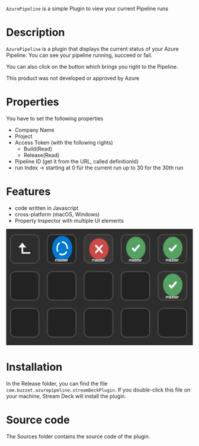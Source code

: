 
`AzurePipeline` is a simple Plugin to view your current Pipeline runs


# Description

`AzurePipeline` is a plugin that displays the current status of your Azure Pipeline.
You can see your pipeline running, succeed or fail.

You can also click on the button which brings you right to the Pipeline.

This product was not developed or approved by Azure

# Properties

You have to set the following properties

 - Company Name
 - Project
 - Access Token (with the following rights)
   - Build(Read)
   - Release(Read)
 - Pipeline ID (get it from the URL, called definitionId)
 - run Index -> starting at 0 für the current run up to 30 for the 30th run

# Features

- code written in Javascript
- cross-platform (macOS, Windows)
- Property Inspector with multiple UI elements

![](screenshot.png)


# Installation

In the Release folder, you can find the file `com.buzzet.azurepipeline.streamDeckPlugin`. If you double-click this file on your machine, Stream Deck will install the plugin.


# Source code

The Sources folder contains the source code of the plugin.

